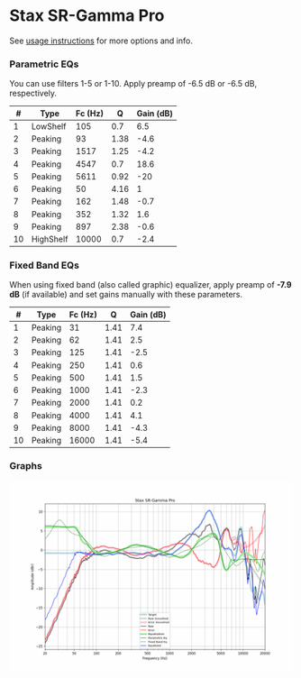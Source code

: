 # Stax SR-Gamma Pro
See [usage instructions](https://github.com/jaakkopasanen/AutoEq#usage) for more options and info.

### Parametric EQs
You can use filters 1-5 or 1-10. Apply preamp of -6.5 dB or -6.5 dB, respectively.

|   # | Type      |   Fc (Hz) |    Q |   Gain (dB) |
|-----|-----------|-----------|------|-------------|
|   1 | LowShelf  |       105 | 0.7  |         6.5 |
|   2 | Peaking   |        93 | 1.38 |        -4.6 |
|   3 | Peaking   |      1517 | 1.25 |        -4.2 |
|   4 | Peaking   |      4547 | 0.7  |        18.6 |
|   5 | Peaking   |      5611 | 0.92 |       -20   |
|   6 | Peaking   |        50 | 4.16 |         1   |
|   7 | Peaking   |       162 | 1.48 |        -0.7 |
|   8 | Peaking   |       352 | 1.32 |         1.6 |
|   9 | Peaking   |       897 | 2.38 |        -0.6 |
|  10 | HighShelf |     10000 | 0.7  |        -2.4 |

### Fixed Band EQs
When using fixed band (also called graphic) equalizer, apply preamp of **-7.9 dB** (if available) and set gains manually with these parameters.

|   # | Type    |   Fc (Hz) |    Q |   Gain (dB) |
|-----|---------|-----------|------|-------------|
|   1 | Peaking |        31 | 1.41 |         7.4 |
|   2 | Peaking |        62 | 1.41 |         2.5 |
|   3 | Peaking |       125 | 1.41 |        -2.5 |
|   4 | Peaking |       250 | 1.41 |         0.6 |
|   5 | Peaking |       500 | 1.41 |         1.5 |
|   6 | Peaking |      1000 | 1.41 |        -2.3 |
|   7 | Peaking |      2000 | 1.41 |         0.2 |
|   8 | Peaking |      4000 | 1.41 |         4.1 |
|   9 | Peaking |      8000 | 1.41 |        -4.3 |
|  10 | Peaking |     16000 | 1.41 |        -5.4 |

### Graphs
![](./Stax%20SR-Gamma%20Pro.png)
